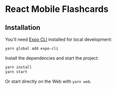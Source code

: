 # React Mobile Flashcards

## Installation

You'll need [Expo CLI](https://docs.expo.dev/workflow/expo-cli/) installed for local development:

```bash
yarn global add expo-cli
```

Install the dependencies and start the project:

```bash
yarn install
yarn start
```

Or start directly on the Web with `yarn web`.